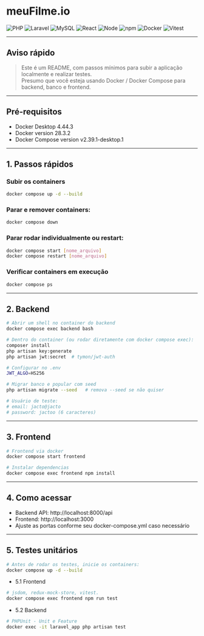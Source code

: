 # meuFilme.io

![PHP](https://img.shields.io/badge/PHP-8.2.29-blue)
![Laravel](https://img.shields.io/badge/Laravel-12.25.0-red)
![MySQL](https://img.shields.io/badge/MySQL-8.0.43-blue)
![React](https://img.shields.io/badge/React-19.1.1-blue)
![Node](https://img.shields.io/badge/Node-20.19.4-green)
![npm](https://img.shields.io/badge/npm-10.8.2-red)
![Docker](https://img.shields.io/badge/Docker-informational?style=flat&logo=docker)
![Vitest](https://img.shields.io/badge/Vitest-passed-brightgreen)

---

## Aviso rápido
> Este é um README, com passos mínimos para subir a aplicação localmente e realizar testes.  
> Presumo que você esteja usando Docker / Docker Compose para backend, banco e frontend.

---

## Pré-requisitos
- Docker Desktop 4.44.3  
- Docker version 28.3.2  
- Docker Compose version v2.39.1-desktop.1  

---

## 1. Passos rápidos

### Subir os containers
```bash
docker compose up -d --build
```

### Parar e remover containers:
```bash
docker compose down
```

### Parar rodar individualmente ou restart:
```bash
docker compose start [nome_arquivo]
docker compose restart [nome_arquivo]
```

### Verificar containers em execução
```bash
docker compose ps
```

---


## 2. Backend
```bash
# Abrir um shell no container do backend
docker compose exec backend bash

# Dentro do container (ou rodar diretamente com docker compose exec):
composer install
php artisan key:generate
php artisan jwt:secret  # tymon/jwt-auth

# Configurar no .env
JWT_ALGO=HS256

# Migrar banco e popular com seed
php artisan migrate --seed   # remova --seed se não quiser

# Usuário de teste:
# email: jacto@jacto
# password: jactoo (6 caracteres)

```

---


## 3. Frontend
```bash
# Frontend via docker
docker compose start frontend

# Instalar dependencias
docker compose exec frontend npm install
```

---


## 4. Como acessar
- Backend API: http://localhost:8000/api
- Frontend: http://localhost:3000
- Ajuste as portas conforme seu docker-compose.yml caso necessário


---


## 5. Testes unitários
```bash
# Antes de rodar os testes, inicie os containers:
docker compose up -d --build
```

- 5.1 Frontend
```bash
# jsdom, redux-mock-store, vitest.
docker compose exec frontend npm run test
```

- 5.2 Backend
```bash
# PHPUnit - Unit e Feature
docker exec -it laravel_app php artisan test
```